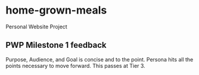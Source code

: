 # home-grown-meals
Personal Website Project 

## PWP Milestone 1 feedback

Purpose, Audience, and Goal is concise and to the point.
Persona hits all the points necessary to move forward.
This passes at Tier 3.
